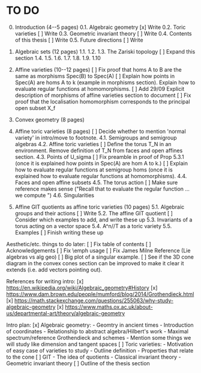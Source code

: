 # TO DO
0. Introduction (4--5 pages)
0.1. Algebraic geometry
[x] Write
0.2. Toric varieties
[ ] Write
0.3. Geometric invariant theory
[ ] Write
0.4. Contents of this thesis
[ ] Write
0.5. Future directions
[ ] Write

1. Algebraic sets (12 pages)
1.1.
1.2.
1.3. The Zariski topology
[ ] Expand this section 
1.4.
1.5.
1.6.
1.7.
1.8.
1.9.
1.10

2. Affine varieties (10--12 pages)
[ ] Fix proof that homs A to B are the same as morphisms Spec(B) to Spec(A)
[ ] Explain how points in Spec(A) are homs A to k (example in morphisms section). Explain how to evaluate regular functions at homomorphisms.
[ ] Add 29/09 Explicit description of morphisms of affine varieties section to document
[ ] Fix proof that the localisation homomorphism corresponds to the principal open subset X_f

3. Convex geometry (8 pages)

4. Affine toric varieties (8 pages)
[ ] Decide whether to mention 'normal variety' in intro/move to footnote.
4.1. Semigroups and semigroup algebras
4.2. Affine toric varieties
[ ] Define the torus T_N in an environment. Remove definition of T_N from faces and open affines section.
4.3. Points of U_sigma
[ ] Fix preamble in proof of Prop 5.3.1 (once it is explained how points in Spec(A) are hom A to k.)
[ ] Explain how to evaluate regular functions at semigroup homs (once it is explained how to evaluate regular functions at homomorphisms).
4.4. Faces and open affine subsets
4.5. The torus action
[ ] Make sure reference makes sense ("Recall that to evaluate the regular function ... we compute ")
4.6. Singularities

5. Affine GIT quotients as affine toric varieties (10 pages)
5.1. Algebraic groups and their actions
[ ] Write
5.2. The affine GIT quotient
[ ] Consider which examples to add, and write these up
5.3. Invariants of a torus acting on a vector space
5.4. A^n//T as a toric variety
5.5. Examples
[ ] Finish writing these up

Aesthetic/etc. things to do later:
[ ] Fix table of contents
[ ] Acknowledgements
[ ] Fix \emph usage
[ ] Fix James Milne Reference (Lie algebras vs alg geo)
[ ] Big plot of a singular example.
[ ] See if the 3D cone diagram in the convex cones section can be improved to make it clear it extends (i.e. add vectors pointing out).

References for writing intro:
[x] https://en.wikipedia.org/wiki/Algebraic_geometry#History
[x] https://www.dam.brown.edu/people/mumford/blog/2014/Grothendieck.html
[x] https://math.stackexchange.com/questions/255063/why-study-algebraic-geometry
[x] https://www.maths.ox.ac.uk/about-us/departmental-art/theory/algebraic-geometry

Intro plan:
[x] Algebraic geometry:
	- Geomtry in ancient times
	- Introduction of coordinates
	- Relationship to abstract algebra/Hilbert's work
	- Maximal spectrum/reference Grothendieck and schemes
	- Mention some things we will study like dimension and tangent spaces
[ ] Toric varieties:
	- Motivation of easy case of varieties to study
	- Outline definition
	- Properties that relate to the cone
[ ] GIT
	- The idea of quotients
	- Classical invariant theory
	- Geometric invariant theory
[ ] Outline of the thesis section